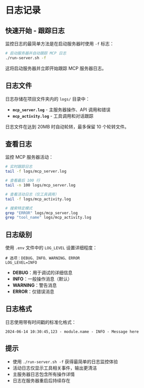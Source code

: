 # 日志记录

## 快速开始 - 跟踪日志

监控日志的最简单方法是在启动服务器时使用 `-f` 标志：

```bash
# 启动服务器并自动跟踪 MCP 日志
./run-server.sh -f
```

这将启动服务器并立即开始跟踪 MCP 服务器日志。

## 日志文件

日志存储在项目文件夹内的 `logs/` 目录中：

- **`mcp_server.log`** - 主服务器操作、API 调用和错误
- **`mcp_activity.log`** - 工具调用和对话跟踪

日志文件在达到 20MB 时自动轮转，最多保留 10 个轮转文件。

## 查看日志

监控 MCP 服务器活动：

```bash
# 实时跟踪日志
tail -f logs/mcp_server.log

# 查看最后 100 行
tail -n 100 logs/mcp_server.log

# 查看活动日志（仅工具调用）
tail -f logs/mcp_activity.log

# 搜索特定模式
grep "ERROR" logs/mcp_server.log
grep "tool_name" logs/mcp_activity.log
```

## 日志级别

使用 `.env` 文件中的 `LOG_LEVEL` 设置详细程度：

```env
# 选项：DEBUG、INFO、WARNING、ERROR
LOG_LEVEL=INFO
```

- **DEBUG**：用于调试的详细信息
- **INFO**：一般操作消息（默认）
- **WARNING**：警告消息
- **ERROR**：仅错误消息

## 日志格式

日志使用带有时间戳的标准化格式：

```
2024-06-14 10:30:45,123 - module.name - INFO - Message here
```

## 提示

- 使用 `./run-server.sh -f` 获得最简单的日志监控体验
- 活动日志仅显示工具相关事件，输出更清洁
- 主服务器日志包含所有操作详情
- 日志在服务器重启后持续存在
